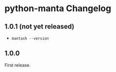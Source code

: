 # python-manta Changelog

## 1.0.1 (not yet released)

- `mantash --version`

## 1.0.0

First release.

